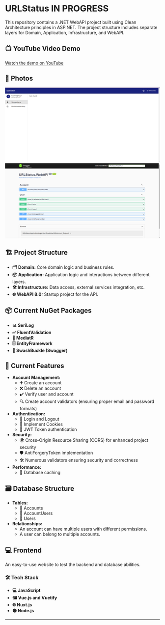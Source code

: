 # URLStatus IN PROGRESS

This repository contains a .NET WebAPI project built using Clean Architecture principles in ASP.NET. The project structure includes separate layers for Domain, Application, Infrastructure, and WebAPI.

## 📺 YouTube Video Demo
[Watch the demo on YouTube](https://www.youtube.com/watch?v=p1Rij1dHZ44)

## 📸 Photos
![Screenshot 1](Photos/screenshot1.png)
![Screenshot 2](Photos/screenshot2.png)

## 🏗️ Project Structure
- **🗂️ Domain:** Core domain logic and business rules.
- **📦 Application:** Application logic and interactions between different layers.
- **🛠️ Infrastructure:** Data access, external services integration, etc.
- **🌐 WebAPI 8.0:** Startup project for the API.

## 📦 Current NuGet Packages
- **📊 SeriLog**
- **✅ FluentValidation**
- **🔄 MediatR**
- **🗄️ EntityFramework**
- **📄 SwashBuckle (Swagger)**

## 🚀 Current Features
- **Account Management:**
  - ➕ Create an account
  - ❌ Delete an account
  - ✔️ Verify user and account
  - 🔍 Create account validators (ensuring proper email and password formats)
- **Authentication:**
  - 🔑 Login and Logout
  - 🍪 Implement Cookies
  - 🔐 JWT Token authentication
- **Security:**
  - 🌍 Cross-Origin Resource Sharing (CORS) for enhanced project security
  - 🛡️ AntiForgeryToken implementation
  - 🛠️ Numerous validators ensuring security and correctness
- **Performance:**
  - 💾 Database caching

## 🗃️ Database Structure
- **Tables:**
  - 📂 Accounts
  - 📂 AccountUsers
  - 📂 Users
- **Relationships:**
  - An account can have multiple users with different permissions.
  - A user can belong to multiple accounts.

## 💻 Frontend
An easy-to-use website to test the backend and database abilities.

### 🛠️ Tech Stack
- **💻 JavaScript**
- **🖼️ Vue.js and Vuetify**
- **🌐 Nuxt.js**
- **🟢 Node.js**

---

